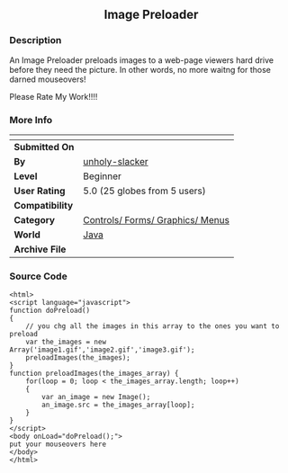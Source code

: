 ﻿<div align="center">

## Image Preloader


</div>

### Description

An Image Preloader preloads images to a web-page viewers hard drive before they need the picture. In other words, no more waitng for those darned mouseovers!

Please Rate My Work!!!!
 
### More Info
 


<span>             |<span>
---                |---
**Submitted On**   |
**By**             |[unholy\-slacker](https://github.com/Planet-Source-Code/PSCIndex/blob/master/ByAuthor/unholy-slacker.md)
**Level**          |Beginner
**User Rating**    |5.0 (25 globes from 5 users)
**Compatibility**  |
**Category**       |[Controls/ Forms/ Graphics/ Menus](https://github.com/Planet-Source-Code/PSCIndex/blob/master/ByCategory/controls-forms-graphics-menus__2-59.md)
**World**          |[Java](https://github.com/Planet-Source-Code/PSCIndex/blob/master/ByWorld/java.md)
**Archive File**   |[](https://github.com/Planet-Source-Code/unholy-slacker-image-preloader__2-2044/archive/master.zip)





### Source Code

```
<html>
<script language="javascript">
function doPreload()
{
	// you chg all the images in this array to the ones you want to preload
	var the_images = new Array('image1.gif','image2.gif','image3.gif');
	preloadImages(the_images);
}
function preloadImages(the_images_array) {
	for(loop = 0; loop < the_images_array.length; loop++)
	{
  		var an_image = new Image();
		an_image.src = the_images_array[loop];
	}
}
</script>
<body onLoad="doPreload();">
put your mouseovers here
</body>
</html>
```

